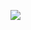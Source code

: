 ![](http://www.plantuml.com/plantuml/png/lPNDRXD13CVl-nHMEFHKeOA06o9D0ug40BMgnDMPzMxTpiviFREqAUeZSK0yGbyCptubf1-G2ySTZ-sV_xPditSXeiIcibcuO5UZO0L29g8hBS7t3E0GpKKfld7vp5ilyEpmvUpD_7MoUCb9kjEbrMjwzjwx-EV9SUSgZWGENlLNJlY6uE15ThkHrbWCuV-c36UO-ojs9HHe0srOB3kAgvh0IpppMRO7Cur1rz53BUmCrsYpMjDXIJ2PNpPSUyW9ZZZGtKyFKz6Zg4BU_N9i_4JhKewknCbeR5rEV16lK6ZIrWumEQPGUnTmgHrGkqN0mQ4HX9AqBhHgiX0uHAfmqZaUKQ7OwX3Ma1I0GfIczGsm0kChZKvQJDWESRl1-F7kXohTbaG1HRorVYISUUq3EmJrfx7sVBYeeWg57ceQg4pObqr7nbLjgTByQ5WvWWAKw5AalDSEjxJR8fk7cWoZLMu5S72IudEE-OWtf5JbQl4QoR26QX4n-YH2N_J0kCYLXmisgBQAenA1C8NI9uqW31bIkZNeDjZKzL3gyebAh_M5aMcXWaijf6QhKIN95ZZwhWd6Skh885cQlkwUNvvJv6yTX-k2QWjTAsNHkAIXPbMsfzivlwv9TDwqWDElpqyN8rStiArMbEueXughCkW19-O2RrBk9ZGex7l2ptNaYczQjqOdbLi4zK9ZAF3m_GJGmkaSCqaxEL-aeIM6Ur0he7CoJKnzR6z0sax0hh-Iifkk-lkDpAb86vQwtTzFhHiagvBUIKcHVWyV9Ptc5JirIHhhHBjmXU1wgKRg3tgMOlSDDes4hczdA7dQy3Humx9lwQZfXLpEFTSgpPYkwOQIxJHRZ5XusO3SWsEomogfhsPPB-Nu2gH-9YYlxu4w_Sk3jR__zj6NQfSG3puakmHuVDztgkIXvTm9Otk3Td5-SDftml_R4Ef_BNkd4vH-vRy1
)
